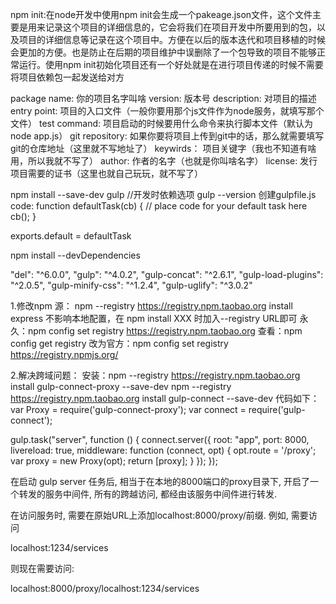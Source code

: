 npm init:在node开发中使用npm init会生成一个pakeage.json文件，这个文件主要是用来记录这个项目的详细信息的，它会将我们在项目开发中所要用到的包，以及项目的详细信息等记录在这个项目中。方便在以后的版本迭代和项目移植的时候会更加的方便。也是防止在后期的项目维护中误删除了一个包导致的项目不能够正常运行。使用npm init初始化项目还有一个好处就是在进行项目传递的时候不需要将项目依赖包一起发送给对方

package name:                      你的项目名字叫啥
version:                          版本号
description:                       对项目的描述
entry point:                      项目的入口文件（一般你要用那个js文件作为node服务，就填写那个文件）
test command:                     项目启动的时候要用什么命令来执行脚本文件（默认为node app.js）
git repository:                    如果你要将项目上传到git中的话，那么就需要填写git的仓库地址（这里就不写地址了）
keywirds：                       项目关键字（我也不知道有啥用，所以我就不写了）
author:                         作者的名字（也就是你叫啥名字）
license:                        发行项目需要的证书（这里也就自己玩玩，就不写了）


npm install --save-dev gulp //开发时依赖选项
gulp --version
创建gulpfile.js
code:
function defaultTask(cb) {
  // place code for your default task here
  cb();
}

exports.default = defaultTask


npm install --devDependencies


"del": "^6.0.0",
"gulp": "^4.0.2",
"gulp-concat": "^2.6.1",
"gulp-load-plugins": "^2.0.5",
"gulp-minify-css": "^1.2.4",
"gulp-uglify": "^3.0.2"


1.修改npm 源：
npm --registry https://registry.npm.taobao.org install express
不影响本地配置，在 npm install XXX 时加入--registry URL即可
永久：npm config set registry https://registry.npm.taobao.org
查看：npm config get registry
改为官方：npm config set registry https://registry.npmjs.org/


2.解决跨域问题：
安装：npm --registry https://registry.npm.taobao.org install gulp-connect-proxy --save-dev
npm --registry https://registry.npm.taobao.org install gulp-connect --save-dev
代码如下：
var Proxy = require('gulp-connect-proxy');
var connect = require('gulp-connect');

gulp.task("server", function () {
    connect.server({
        root: "app",
        port: 8000,
        livereload: true,
        middleware: function (connect, opt) {
            opt.route = '/proxy';
            var proxy = new Proxy(opt);
            return [proxy];
        }
    });
});

在启动 gulp server 任务后, 相当于在本地的8000端口的proxy目录下, 开启了一个转发的服务中间件, 所有的跨越访问, 都经由该服务中间件进行转发.

在访问服务时, 需要在原始URL上添加localhost:8000/proxy/前缀. 例如, 需要访问

localhost:1234/services

则现在需要访问:

localhost:8000/proxy/localhost:1234/services